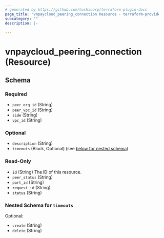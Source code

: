 ```yaml
---
# generated by https://github.com/hashicorp/terraform-plugin-docs
page_title: "vnpaycloud_peering_connection Resource - terraform-provider-vnpaycloud"
subcategory: ""
description: |-
  
---
```


# vnpaycloud_peering_connection (Resource)





<!-- schema generated by tfplugindocs -->
## Schema

### Required

- `peer_org_id` (String)
- `peer_vpc_id` (String)
- `side` (String)
- `vpc_id` (String)

### Optional

- `description` (String)
- `timeouts` (Block, Optional) (see [below for nested schema](#nestedblock--timeouts))

### Read-Only

- `id` (String) The ID of this resource.
- `peer_status` (String)
- `port_id` (String)
- `request_id` (String)
- `status` (String)

<a id="nestedblock--timeouts"></a>
### Nested Schema for `timeouts`

Optional:

- `create` (String)
- `delete` (String)
